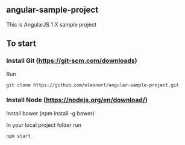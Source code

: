 ## angular-sample-project

This is AngularJS 1.X sample project

## To start

### Install Git (https://git-scm.com/downloads)

Run
```
git clone https://github.com/oleonort/angular-sample-project.git
```

### Install Node (https://nodejs.org/en/download/)

Install bower (npm install -g bower)

In your local project folder run
```
npm start
```
